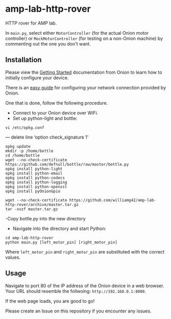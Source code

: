 # amp-lab-http-rover
HTTP rover for AMP lab.

In `main.py`, select either `MotorController` (for the actual Onion motor controller) or `MockMotorController` (for testing on a non-Onion machine) by commenting out the one you don't want.

## Installation

Please view the [Getting Started](https://docs.onion.io/omega2-docs/first-time-setup.html) documentation from Onion to learn how to initially configure your device.

There is an [easy guide](https://docs.onion.io/omega2-docs/connecting-to-wifi-networks-command-line.html) for configuring your network connection provided by Onion.

One that is done, follow the following procedure.

- Connect to your Onion device over WiFi.
- Set up python-light and bottle:
```
vi /etc/opkg.conf
```
— delete line ‘option check_signature 1'
```
opkg update
mkdir -p /home/bottle
cd /home/bottle
wget --no-check-certificate https://github.com/defnull/bottle/raw/master/bottle.py
opkg install python-light
opkg install python-email
opkg install python-codecs
opkg install python-logging
opkg install python-openssl
opkg install pyOnionGpio

wget --no-check-certificate https://github.com/williamg42/amp-lab-http-rover/archive/master.tar.gz
tar -xvzf master.tar.gz
```
-Copy bottle.py into the new directory
- Navigate into the directory and start Python:
```
cd amp-lab-http-rover
python main.py [left_motor_pin] [right_motor_pin]
```
Where `left_motor_pin` and `right_motor_pin` are substituted with the correct values.

## Usage

Navigate to port 80 of the IP address of the Onion device in a web browser. Your URL should resemble the follwoing: `http://192.168.0.1:8000`.

If the web page loads, you are good to go!

Please create an Issue on this repository if you encounter any issues.
